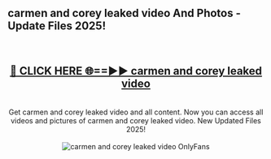 <h2>carmen and corey leaked video And Photos - Update Files 2025!</h2>
<br>
<div align="center">
<h2><a href="https://linkcuts.com/hfmhzwbr" rel="nofollow">🔴 CLICK HERE 🌐==►► carmen and corey leaked video</a></h2>
<br>
Get carmen and corey leaked video and all content. Now you can access all videos and pictures of carmen and corey leaked video. New Updated Files 2025!
<br>
<br>
<a href="https://linkcuts.com/hfmhzwbr" rel="nofollow" data-target="animated-image.originalLink"><img src="https://i.ibb.co.com/WyWwxjT/player-gif2.gif" alt="carmen and corey leaked video OnlyFans" style="max-width: 100%; display: inline-block;" data-target="animated-image.originalImage"></a>
</div>
<br>